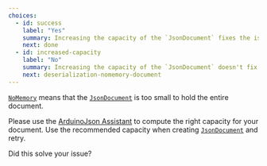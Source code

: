 ```yaml
---
choices:
  - id: success
    label: "Yes"
    summary: Increasing the capacity of the `JsonDocument` fixes the issue
    next: done
  - id: increased-capacity
    label: "No"
    summary: Increasing the capacity of the `JsonDocument` doesn't fix the issue
    next: deserialization-nomemory-document
--- 
```


[`NoMemory`](/v6/api/misc/deserializationerror/#nomemory) means that the [`JsonDocument`](/v6/api/jsondocument/) is too small to hold the entire document.

Please use the [ArduinoJson Assistant](/v6/assistant/) to compute the right capacity for your document.
Use the recommended capacity when creating [`JsonDocument`](/v6/api/jsondocument/) and retry.

Did this solve your issue?